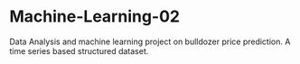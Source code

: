 # Machine-Learning-02
Data Analysis and machine learning project on bulldozer price prediction. A time series based structured dataset.
